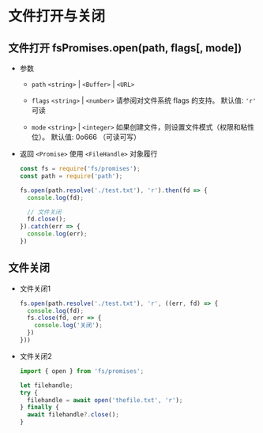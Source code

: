 # 文件打开与关闭

## 文件打开 fsPromises.open(path, flags\[, mode])

  - 参数

      - `path` `<string>` | `<Buffer>` | `<URL>`

      - `flags` `<string>` | `<number>` 请参阅对文件系统 flags 的支持。 默认值: `'r'` 可读

      - `mode` `<string>` | `<integer>` 如果创建文件，则设置文件模式（权限和粘性位）。 默认值: 0o666 （可读可写）

  - 返回  `<Promise>` 使用 `<FileHandle>` 对象履行

    ```javascript
    const fs = require('fs/promises');
    const path = require('path');

    fs.open(path.resolve('./test.txt'), 'r').then(fd => {
      console.log(fd);

      // 文件关闭
      fd.close();
    }).catch(err => {
      console.log(err);
    })
    ```

## 文件关闭

  - 文件关闭1

    ```javascript
    fs.open(path.resolve('./test.txt'), 'r', ((err, fd) => {
      console.log(fd);
      fs.close(fd, err => {
        console.log('关闭');
      })
    }))
    ```

  - 文件关闭2

    ```javascript
    import { open } from 'fs/promises';

    let filehandle;
    try {
      filehandle = await open('thefile.txt', 'r');
    } finally {
      await filehandle?.close();
    }
    ```
